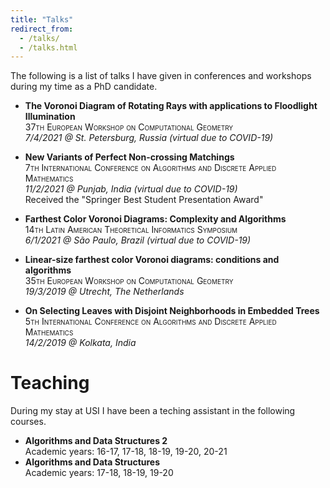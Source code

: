 ```yaml
---
title: "Talks"
redirect_from: 
  - /talks/
  - /talks.html
---
```


The following is a list of talks I have given in conferences and workshops during my time as a PhD candidate.



- **The Voronoi Diagram of Rotating Rays with applications to Floodlight Illumination**\
	<span style="font-variant:small-caps;">37th European Workshop on Computational Geometry</span>\
	*7/4/2021 @ St. Petersburg, Russia (virtual due to COVID-19)*


- **New Variants of Perfect Non-crossing Matchings**\
	<span style="font-variant:small-caps;">7th International Conference on Algorithms and Discrete Applied Mathematics</span>\
	*11/2/2021 @ Punjab, India (virtual due to COVID-19)*\
	Received the "Springer Best Student Presentation Award"

- **Farthest Color Voronoi Diagrams: Complexity and Algorithms**\
	<span style="font-variant:small-caps;">14th Latin American Theoretical Informatics Symposium</span>\
	*6/1/2021 @ São Paulo, Brazil (virtual due to COVID-19)*

- **Linear-size farthest color Voronoi diagrams: conditions and algorithms**\
	<span style="font-variant:small-caps;">35th European Workshop on Computational Geometry</span>\
	*19/3/2019 @ Utrecht, The Netherlands*		

- **On Selecting Leaves with Disjoint Neighborhoods in Embedded Trees**\
	<span style="font-variant:small-caps;">5th International Conference on Algorithms and Discrete Applied Mathematics</span>\
 	*14/2/2019 @ Kolkata, India*	






Teaching
======
During my stay at USI I have been a teching assistant in the following courses.
- **Algorithms and Data Structures 2**\
	Academic years: 16-17, 17-18, 18-19, 19-20, 20-21 
- **Algorithms and Data Structures**\
	Academic years: 17-18, 18-19, 19-20 